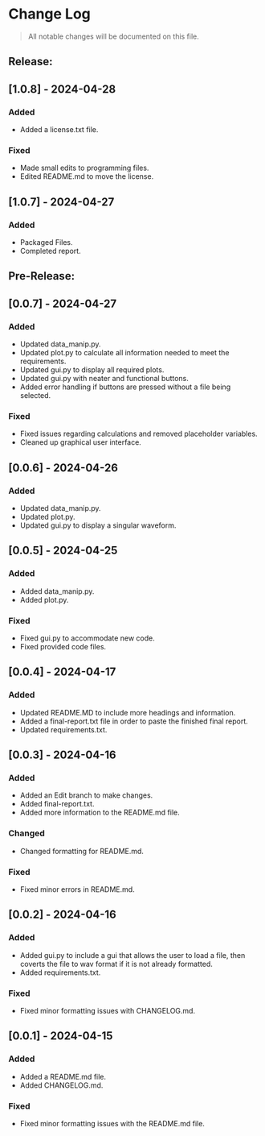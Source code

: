 # Change Log
> All notable changes will be documented on this file.

## Release:

## [1.0.8] - 2024-04-28
### Added
* Added a license.txt file.
  
### Fixed
* Made small edits to programming files.
* Edited README.md to move the license.
  
## [1.0.7] - 2024-04-27
### Added
* Packaged Files.
* Completed report.

## Pre-Release:

## [0.0.7] - 2024-04-27
### Added
* Updated data_manip.py.
* Updated plot.py to calculate all information needed to meet the requirements.
* Updated gui.py to display all required plots.
* Updated gui.py with neater and functional buttons.
* Added error handling if buttons are pressed without a file being selected.

### Fixed
* Fixed issues regarding calculations and removed placeholder variables.
* Cleaned up graphical user interface.
  
## [0.0.6] - 2024-04-26
### Added
* Updated data_manip.py.
* Updated plot.py.
* Updated gui.py to display a singular waveform.

## [0.0.5] - 2024-04-25
### Added
* Added data_manip.py.
* Added plot.py.

### Fixed 
* Fixed gui.py to accommodate new code.
* Fixed provided code files.

## [0.0.4] - 2024-04-17
### Added
* Updated README.MD to include more headings and information.
* Added a final-report.txt file in order to paste the finished final report.
* Updated requirements.txt.
  
## [0.0.3] - 2024-04-16
### Added
* Added an Edit branch to make changes.
* Added final-report.txt.
* Added more information to the README.md file.

### Changed
* Changed formatting for README.md.

### Fixed
* Fixed minor errors in README.md.

## [0.0.2] - 2024-04-16
### Added
* Added gui.py to include a gui that allows the user to load a file, then coverts the file to wav format if it is not already formatted.
* Added requirements.txt.

### Fixed
* Fixed minor formatting issues with CHANGELOG.md.

## [0.0.1] - 2024-04-15
### Added
* Added a README.md file.
* Added CHANGELOG.md.
  
### Fixed
* Fixed minor formatting issues with the README.md file.

